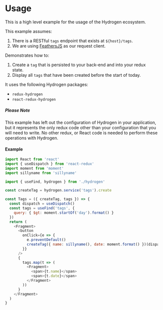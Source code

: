 # Usage

This is a high level example for the usage of the Hydrogen ecosystem.

This example assumes:

1. There is a RESTful `tags` endpoint that exists at `${host}/tags`.
2. We are using [FeathersJS](https://github.com/feathersjs-ecosystem/client) as our request client.

Demonstrates how to:

1. Create a `tag` that is persisted to your back-end and into your redux state.
2. Display all `tags` that have been created before the start of today.

It uses the following Hydrogen packages:

* `redux-hydrogen`
* `react-redux-hydrogen`

##### Please Note

This example has left out the configuration of Hydrogen in your application, but it represents the only redux code other than your configuration that you will need to write. No other redux, or React code is needed to perform these operations with Hydrogen.

#### Example

```js
import React from 'react'
import { useDispatch } from 'react-redux'
import moment from 'moment'
import sillyname from 'sillyname'

import { useFind, hydrogen } from './hydrogen'

const createTag = hydrogen.service('tags').create

const Tags = ({ createTag, tags }) => {
  const dispatch = useDispatch()
  const tags = useFind('tags', {
    query: { $gt: moment.startOf('day').format() }
  })
  return (
    <Fragment>
      <button
        onClick={e => {
          e.preventDefault()
          createTag({ name: sillyname(), date: moment.format() })(dispatch)
        }}
      />
      {
        tags.map(t => (
          <Fragment>
            <span>{t.name}</span>
            <span>{t.date}</span>
          </Fragment>
        ))
      }
    </Fragment>
  )
}
```
